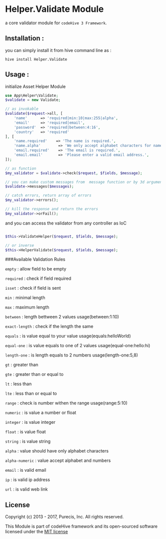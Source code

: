# Helper.Validate Module
a core validator module for `codeHive 3 Framework`.

## Installation : 
you can simply install it from hive command line as :

`hive install Helper.Validate`


## Usage : 
initialize Asset Helper Module

```php
use App\Helper\Validate;
$validate = new Validate;

// as invokable
$validate($request->all, [
    'name'      => 'required|min:10|max:255|alpha',
    'email'     => 'required|email',
    'password'  => 'required|between:4:16',
    'country'   => 'required'
], [
    'name.required'    => 'The name is required.',
    'name.alpha'        => 'We only accept alphabet characters for name.',
    'email.required'    => 'The email is required.',
    'email.email'       => 'Please enter a valid email address.',
]);

// as function
$my_validator = $validate->check($request, $fields, $message);

// you can make custom messages from  message function or by 3d argument in check or invoke
$validate->messages($messages);

// catch errors, return array of errors
$my_validator->errors();

// kill the response and return the errors
$my_validator->orFail();

```

and you can access the validator from any controller as IoC
```php

$this->ValidateHelper($request, $fields, $message);

// or inverse
$this->HelperValidate($request, $fields, $message);

```

###Available Validation Rules

`empty` : allow field to be empty

`required` : check if field required

`isset` : check if field is sent

`min` : minimal length

`max` : maximum length

`between` : length bettween 2 values usage(between:1:10)

`exact-length` : check if the length the same

`equals` : is value equal to your value usage(equals:helloWorld)

`equal-one` :  is value equals to one of 2 values usage(equal-one:hello:hi)

`length-one` : is length equals to 2 numbers usage(length-one:5,8)

`gt` : greater than

`gte` : greater than or equal to

`lt` : less than

`lte` : less than or equal to

`range` : check is number withen the range usage(range:5:10)

`numeric` : is value a number or float

`integer` : is value integer

`float` : is value float

`string` : is value string

`alpha` : value should have only alphabet characters

`alpha-numeric` : value accept alphabet and numbers

`email` : is valid email

`ip` : is valid ip address

`url` : is valid web link 



## License
Copyright (c) 2013 - 2017, Purecis, Inc. All rights reserved.

This Module is part of codeHive framework and its open-sourced software licensed under the [MIT license](http://opensource.org/licenses/MIT)
